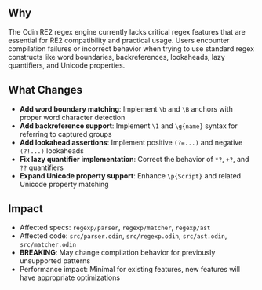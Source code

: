 ## Why
The Odin RE2 regex engine currently lacks critical regex features that are essential for RE2 compatibility and practical usage. Users encounter compilation failures or incorrect behavior when trying to use standard regex constructs like word boundaries, backreferences, lookaheads, lazy quantifiers, and Unicode properties.

## What Changes
- **Add word boundary matching**: Implement `\b` and `\B` anchors with proper word character detection
- **Add backreference support**: Implement `\1` and `\g{name}` syntax for referring to captured groups
- **Add lookahead assertions**: Implement positive `(?=...)` and negative `(?!...)` lookaheads
- **Fix lazy quantifier implementation**: Correct the behavior of `*?`, `+?`, and `??` quantifiers
- **Expand Unicode property support**: Enhance `\p{Script}` and related Unicode property matching

## Impact
- Affected specs: `regexp/parser`, `regexp/matcher`, `regexp/ast`
- Affected code: `src/parser.odin`, `src/regexp.odin`, `src/ast.odin`, `src/matcher.odin`
- **BREAKING**: May change compilation behavior for previously unsupported patterns
- Performance impact: Minimal for existing features, new features will have appropriate optimizations